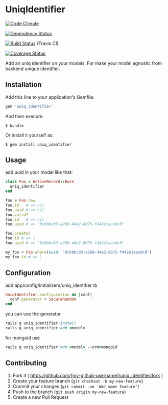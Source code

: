 # UniqIdentifier

[![Code Climate](https://codeclimate.com/github/joel/uniq_identifier.png)](https://codeclimate.com/github/joel/uniq_identifier)

[![Dependency Status](https://gemnasium.com/joel/uniq_identifier.png)](https://gemnasium.com/joel/uniq_identifier)

[![Build Status](https://travis-ci.org/joel/uniq_identifier.png?branch=master)](https://travis-ci.org/joel/uniq_identifier) (Travis CI)

[![Coverage Status](https://coveralls.io/repos/joel/uniq_identifier/badge.svg?branch=master)](https://coveralls.io/r/joel/uniq_identifier?branch=master)

Add an uniq identifier on your models. For make your model agnostic from backend unique identifier.

## Installation

Add this line to your application's Gemfile:

```ruby
gem 'uniq_identifier'
```

And then execute:

    $ bundle

Or install it yourself as:

    $ gem install uniq_identifier

## Usage

add uuid in your model like that:

```ruby
class Foo < ActiveRecord::Base
  uniq_identifier
end
```

```ruby
foo = Foo.new
foo.id   # => nil
foo.uuid # => nil
foo.valid?
foo.id   # => nil
foo.uuid # => "0c6bbc03-a269-44e2-8075-f442e1aac0c8"
```

```ruby
foo.create!
foo.id # => 1
foo.uuid # => "0c6bbc03-a269-44e2-8075-f442e1aac0c8"
```

```ruby
my_foo = Foo.where(uuid: "0c6bbc03-a269-44e2-8075-f442e1aac0c8")
my_foo.id # => 1
```

## Configuration

add app/config/initializers/uniq_identifier.rb

```ruby
UniqIdentifier.configuration do |conf|
  conf.generator = SecureRandom
end
```

you can use the generator

```ruby
rails g uniq_identifier:install
rails g uniq_identifier:add <model>
```
for mongoid use

```ruby
rails g uniq_identifier:add <model> --orm=mongoid
```
## Contributing

1. Fork it ( https://github.com/[my-github-username]/uniq_identifier/fork )
2. Create your feature branch (`git checkout -b my-new-feature`)
3. Commit your changes (`git commit -am 'Add some feature'`)
4. Push to the branch (`git push origin my-new-feature`)
5. Create a new Pull Request
